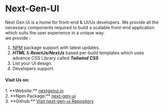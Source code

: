 # Next-Gen-UI
Next Gen Ui is a home for front-end & UI/Ux developers. We provide all the necessary components required to build a scalable front-end application which suits the user experience in a unique way. <br>
we provide :
1. <a href="https://www.npmjs.com/package/next-gen-ui">NPM</a> package support with latest updates.
2. _**HTML**_ & _**ReactJs/NextJs**_ based per-build templates which uses advance CSS Library called _**Tailwind CSS**_
3. List your UI design.
4. Developers support.

<h4>Visit Us on:</h4> 
1. **Website:** <a href="https://nextgenui.vercel.app/profile">nextgenui.in</a> <br>
2. **Npm Package:** <a href="https://www.npmjs.com/package/next-gen-ui">next-gen-ui</a> <br>
3. **Github:** <a href="https://github.com/ashishmishra-bit/next-gen-ui.git">Visit next-gen-ui Repository</a>
